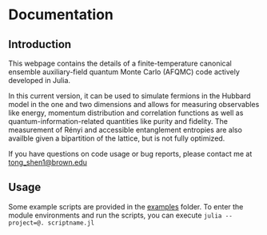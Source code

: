 # Documentation  

## Introduction 

This webpage contains the details of a finite-temperature canonical ensemble auxiliary-field quantum Monte Carlo (AFQMC) code actively developed in Julia.

In this current version, it can be used to simulate fermions in the Hubbard model in the one and two dimensions and allows for measuring observables like energy, momentum distribution and correlation functions as well as quantum-information-related quantities like purity and fidelity. The measurement of Rényi and accessible entanglement entropies are also availble given a bipartition of the lattice, but is not fully optimized.

If you have questions on code usage or bug reports, please contact me at tong_shen1@brown.edu

## Usage

Some example scripts are provided in the [examples](https://github.com/TongSericus/CanEnsAFQMC/tree/master/examples) folder. To enter the module environments and run the scripts, you can execute `julia --project=@. scriptname.jl`

